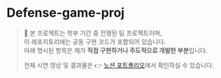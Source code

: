 # Defense-game-proj
> 📍 본 프로젝트는 학부 기간 중 진행된 팀 프로젝트이며,  
> 이 레포지토리에는 공동 구현 코드가 포함되어 있습니다.  
> 아래 명시된 항목은 제가 **직접 구현하거나 주도적으로 개발한 부분**입니다.
> 
> 전체 시연 영상 및 결과물은 👉 [노션 포트폴리오](https://magical-rate-172.notion.site/Reverse-0bdf3e06b74c4b408b1e4e599ec128ee?pvs=74)에서 확인하실 수 있습니다.
